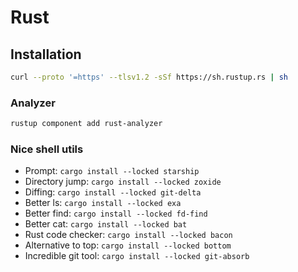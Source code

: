 # Rust

## Installation

```bash
curl --proto '=https' --tlsv1.2 -sSf https://sh.rustup.rs | sh
```

### Analyzer

```bash
rustup component add rust-analyzer
```

### Nice shell utils

- Prompt: `cargo install --locked starship`
- Directory jump: `cargo install --locked zoxide`
- Diffing: `cargo install --locked git-delta`
- Better ls: `cargo install --locked exa`
- Better find: `cargo install --locked fd-find`
- Better cat: `cargo install --locked bat`
- Rust code checker: `cargo install --locked bacon`
- Alternative to top: `cargo install --locked bottom`
- Incredible git tool: `cargo install --locked git-absorb`
